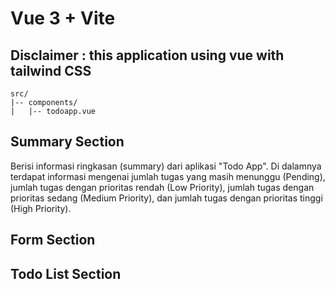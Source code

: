 # Vue 3 + Vite
## Disclaimer : this application using vue with tailwind CSS

    src/
    |-- components/
    |   |-- todoapp.vue

## Summary Section
Berisi informasi ringkasan (summary) dari aplikasi "Todo App". Di dalamnya terdapat informasi mengenai jumlah tugas yang masih menunggu (Pending), jumlah tugas dengan prioritas rendah (Low Priority), jumlah tugas dengan prioritas sedang (Medium Priority), dan jumlah tugas dengan prioritas tinggi (High Priority). 

## Form Section
## Todo List Section

